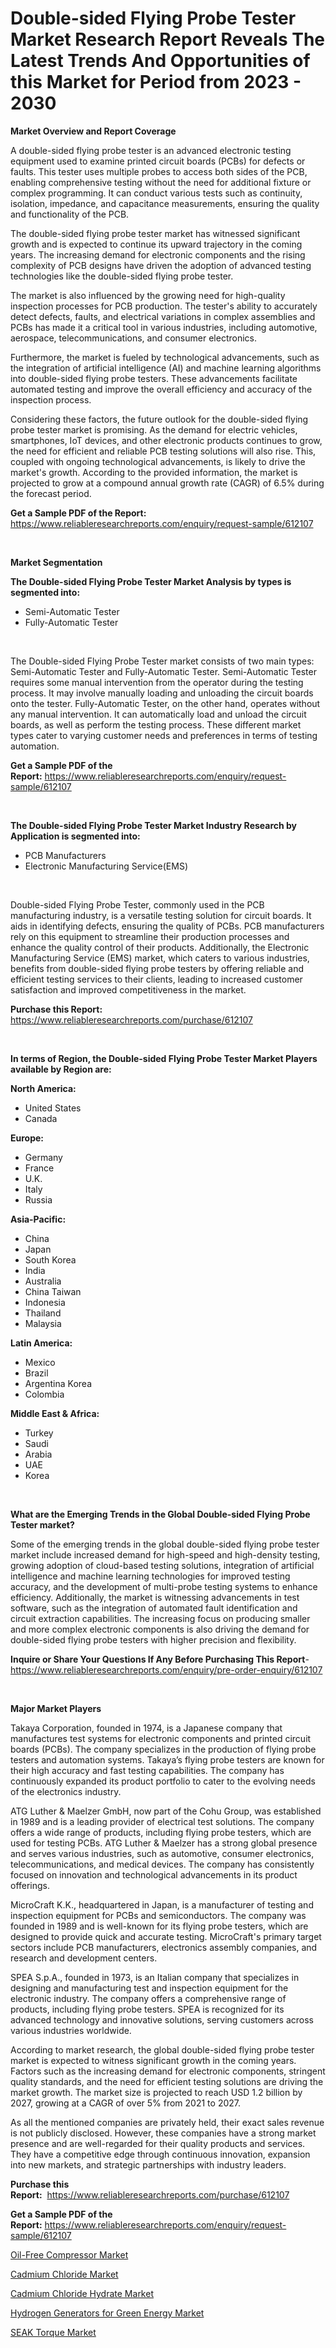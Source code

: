 <p><h1>Double-sided Flying Probe Tester Market Research Report Reveals The Latest Trends And Opportunities of this Market for Period from 2023 - 2030</h1></p><p><strong>Market Overview and Report Coverage</strong></p>
<p><p>A double-sided flying probe tester is an advanced electronic testing equipment used to examine printed circuit boards (PCBs) for defects or faults. This tester uses multiple probes to access both sides of the PCB, enabling comprehensive testing without the need for additional fixture or complex programming. It can conduct various tests such as continuity, isolation, impedance, and capacitance measurements, ensuring the quality and functionality of the PCB.</p><p>The double-sided flying probe tester market has witnessed significant growth and is expected to continue its upward trajectory in the coming years. The increasing demand for electronic components and the rising complexity of PCB designs have driven the adoption of advanced testing technologies like the double-sided flying probe tester.</p><p>The market is also influenced by the growing need for high-quality inspection processes for PCB production. The tester's ability to accurately detect defects, faults, and electrical variations in complex assemblies and PCBs has made it a critical tool in various industries, including automotive, aerospace, telecommunications, and consumer electronics.</p><p>Furthermore, the market is fueled by technological advancements, such as the integration of artificial intelligence (AI) and machine learning algorithms into double-sided flying probe testers. These advancements facilitate automated testing and improve the overall efficiency and accuracy of the inspection process.</p><p>Considering these factors, the future outlook for the double-sided flying probe tester market is promising. As the demand for electric vehicles, smartphones, IoT devices, and other electronic products continues to grow, the need for efficient and reliable PCB testing solutions will also rise. This, coupled with ongoing technological advancements, is likely to drive the market's growth. According to the provided information, the market is projected to grow at a compound annual growth rate (CAGR) of 6.5% during the forecast period.</p></p>
<p><strong>Get a Sample PDF of the Report:</strong> <a href="https://www.reliableresearchreports.com/enquiry/request-sample/612107">https://www.reliableresearchreports.com/enquiry/request-sample/612107</a></p>
<p>&nbsp;</p>
<p><strong>Market Segmentation</strong></p>
<p><strong>The Double-sided Flying Probe Tester Market Analysis by types is segmented into:</strong></p>
<p><ul><li>Semi-Automatic Tester</li><li>Fully-Automatic Tester</li></ul></p>
<p>&nbsp;</p>
<p><p>The Double-sided Flying Probe Tester market consists of two main types: Semi-Automatic Tester and Fully-Automatic Tester. Semi-Automatic Tester requires some manual intervention from the operator during the testing process. It may involve manually loading and unloading the circuit boards onto the tester. Fully-Automatic Tester, on the other hand, operates without any manual intervention. It can automatically load and unload the circuit boards, as well as perform the testing process. These different market types cater to varying customer needs and preferences in terms of testing automation.</p></p>
<p><strong>Get a Sample PDF of the Report:</strong>&nbsp;<a href="https://www.reliableresearchreports.com/enquiry/request-sample/612107">https://www.reliableresearchreports.com/enquiry/request-sample/612107</a></p>
<p>&nbsp;</p>
<p><strong>The Double-sided Flying Probe Tester Market Industry Research by Application is segmented into:</strong></p>
<p><ul><li>PCB Manufacturers</li><li>Electronic Manufacturing Service(EMS)</li></ul></p>
<p>&nbsp;</p>
<p><p>Double-sided Flying Probe Tester, commonly used in the PCB manufacturing industry, is a versatile testing solution for circuit boards. It aids in identifying defects, ensuring the quality of PCBs. PCB manufacturers rely on this equipment to streamline their production processes and enhance the quality control of their products. Additionally, the Electronic Manufacturing Service (EMS) market, which caters to various industries, benefits from double-sided flying probe testers by offering reliable and efficient testing services to their clients, leading to increased customer satisfaction and improved competitiveness in the market.</p></p>
<p><strong>Purchase this Report:</strong>&nbsp; <a href="https://www.reliableresearchreports.com/purchase/612107">https://www.reliableresearchreports.com/purchase/612107</a></p>
<p>&nbsp;</p>
<p><strong>In terms of Region, the Double-sided Flying Probe Tester Market Players available by Region are:</strong></p>
<p>
    <p> <strong> North America: </strong>
        <ul>
            <li>United States</li>
            <li>Canada</li>
        </ul>
        </p> 
    <p> <strong> Europe: </strong>
        <ul>
            <li>Germany</li>
            <li>France</li>
            <li>U.K.</li>
            <li>Italy</li>
            <li>Russia</li>
        </ul>
        </p> 
    <p> <strong> Asia-Pacific: </strong>
        <ul>
            <li>China</li>
            <li>Japan</li>
            <li>South Korea</li>
            <li>India</li>
            <li>Australia</li>
            <li>China Taiwan</li>
            <li>Indonesia</li>
            <li>Thailand</li>
            <li>Malaysia</li>
        </ul>
        </p> 
    <p> <strong> Latin America: </strong>
        <ul>
            <li>Mexico</li>
            <li>Brazil</li>
            <li>Argentina Korea</li>
            <li>Colombia</li>
        </ul>
        </p> 
    <p> <strong> Middle East & Africa: </strong>
        <ul>
            <li>Turkey</li>
            <li>Saudi</li>
            <li>Arabia</li>
            <li>UAE</li>
            <li>Korea</li>
        </ul>
    </p>
    </p>
<p>&nbsp;</p>
<p><strong>What are the Emerging Trends in the Global Double-sided Flying Probe Tester market?</strong></p>
<p><p>Some of the emerging trends in the global double-sided flying probe tester market include increased demand for high-speed and high-density testing, growing adoption of cloud-based testing solutions, integration of artificial intelligence and machine learning technologies for improved testing accuracy, and the development of multi-probe testing systems to enhance efficiency. Additionally, the market is witnessing advancements in test software, such as the integration of automated fault identification and circuit extraction capabilities. The increasing focus on producing smaller and more complex electronic components is also driving the demand for double-sided flying probe testers with higher precision and flexibility.</p></p>
<p><strong>Inquire or Share Your Questions If Any Before Purchasing This Report</strong>- <a href="https://www.reliableresearchreports.com/enquiry/pre-order-enquiry/612107">https://www.reliableresearchreports.com/enquiry/pre-order-enquiry/612107</a></p>
<p>&nbsp;</p>
<p><strong>Major Market Players</strong></p>
<p><p>Takaya Corporation, founded in 1974, is a Japanese company that manufactures test systems for electronic components and printed circuit boards (PCBs). The company specializes in the production of flying probe testers and automation systems. Takaya’s flying probe testers are known for their high accuracy and fast testing capabilities. The company has continuously expanded its product portfolio to cater to the evolving needs of the electronics industry.</p><p>ATG Luther & Maelzer GmbH, now part of the Cohu Group, was established in 1989 and is a leading provider of electrical test solutions. The company offers a wide range of products, including flying probe testers, which are used for testing PCBs. ATG Luther & Maelzer has a strong global presence and serves various industries, such as automotive, consumer electronics, telecommunications, and medical devices. The company has consistently focused on innovation and technological advancements in its product offerings.</p><p>MicroCraft K.K., headquartered in Japan, is a manufacturer of testing and inspection equipment for PCBs and semiconductors. The company was founded in 1989 and is well-known for its flying probe testers, which are designed to provide quick and accurate testing. MicroCraft's primary target sectors include PCB manufacturers, electronics assembly companies, and research and development centers.</p><p>SPEA S.p.A., founded in 1973, is an Italian company that specializes in designing and manufacturing test and inspection equipment for the electronic industry. The company offers a comprehensive range of products, including flying probe testers. SPEA is recognized for its advanced technology and innovative solutions, serving customers across various industries worldwide.</p><p>According to market research, the global double-sided flying probe tester market is expected to witness significant growth in the coming years. Factors such as the increasing demand for electronic components, stringent quality standards, and the need for efficient testing solutions are driving the market growth. The market size is projected to reach USD 1.2 billion by 2027, growing at a CAGR of over 5% from 2021 to 2027.</p><p>As all the mentioned companies are privately held, their exact sales revenue is not publicly disclosed. However, these companies have a strong market presence and are well-regarded for their quality products and services. They have a competitive edge through continuous innovation, expansion into new markets, and strategic partnerships with industry leaders.</p></p>
<p><strong>Purchase this Report:</strong>&nbsp;&nbsp;<a href="https://www.reliableresearchreports.com/purchase/612107">https://www.reliableresearchreports.com/purchase/612107</a></p>
<p></p>
<p><strong>Get a Sample PDF of the Report:</strong>&nbsp;<a href="https://www.reliableresearchreports.com/enquiry/request-sample/612107">https://www.reliableresearchreports.com/enquiry/request-sample/612107</a></p>
<p><p><a href="https://www.linkedin.com/pulse/oil-free-compressor-market-insights-players-forecast/">Oil-Free Compressor Market</a></p><p><a href="https://medium.com/@chiragreportprime1/cadmium-chloride-market-trends-and-market-analysis-forecasted-for-period-2023-2030-bb9ac2336f55">Cadmium Chloride Market</a></p><p><a href="https://medium.com/@chiragreportprime2/cadmium-chloride-hydrate-market-exploring-market-share-market-trends-and-future-growth-0c511f75119c">Cadmium Chloride Hydrate Market</a></p><p><a href="https://github.com/RoccoManning/Market-Research-Report-List-2/blob/main/hydrogen-generators-for-green-energy-market.md">Hydrogen Generators for Green Energy Market</a></p><p><a href="https://www.linkedin.com/pulse/decoding-seak-torque-market-deep-dive-latest-trends-segmentation/">SEAK Torque Market</a></p></p>